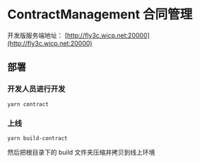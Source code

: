# ContractManagement 合同管理

开发版服务端地址： [http://fly3c.wicp.net:20000](http://fly3c.wicp.net:20000)

## 部署

### 开发人员进行开发

~~~ shell
yarn contract
~~~

### 上线

~~~ shell
yarn build-contract
~~~

然后把根目录下的 build 文件夹压缩并拷贝到线上环境